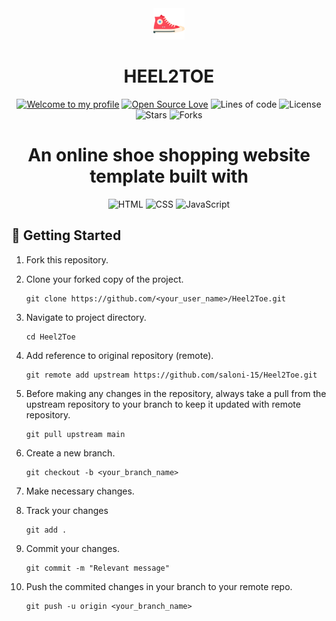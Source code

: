 <div align="center">
<img src="images/logo.ico" widht=50px height=50px />
</div>
<h1 align="center"> HEEL2TOE </h1> 

<div align="center">

[![Welcome to my profile](https://img.shields.io/badge/Hello,Programmer!-Welcome-blue.svg?style=flat&logo=github)](https://github.com/saloni-15)
[![Open Source Love](https://badges.frapsoft.com/os/v2/open-source.svg?v=103)](https://github.com/saloni-15/Heel2Toe)
![Lines of code](https://img.shields.io/tokei/lines/github/saloni-15/Heel2Toe?color=red&label=Lines%20of%20Code)
![License](https://img.shields.io/badge/License-MIT-red.svg)
![Stars](https://img.shields.io/github/stars/saloni-15/Heel2Toe?style=flat&logo=github)
![Forks](https://img.shields.io/github/forks/saloni-15/Heel2Toe?style=flat&logo=github)
</div>

<h1 align="center">An online shoe shopping website template built with </h3>
<div align="center"> 

![HTML](https://img.shields.io/badge/-HTML-040E2C?style=for-the-badge&logo=HTML5)
![CSS](https://img.shields.io/badge/-CSS-040E2C?style=for-the-badge&logo=CSS3&logoColor=1572B6)
![JavaScript](https://img.shields.io/badge/-JavaScript-040E2C?style=for-the-badge&logo=javascript) 

</div>

## 🎉 Getting Started
1. Fork this repository.

2. Clone your forked copy of the project.
   ```
   git clone https://github.com/<your_user_name>/Heel2Toe.git
   ```

3. Navigate to project directory.
   ```
   cd Heel2Toe
   ```
4. Add reference to original repository (remote).
   ```
   git remote add upstream https://github.com/saloni-15/Heel2Toe.git
   ```
5. Before making any changes in the repository, always take a pull from the upstream repository to your branch to keep it updated with remote repository.
   ```
   git pull upstream main
   ```
6. Create a new branch.
   ```
   git checkout -b <your_branch_name>
   ```
7. Make necessary changes.

8. Track your changes
   ```
   git add .
   ```
9. Commit your changes.
   ```
   git commit -m "Relevant message"
   ```
10. Push the commited changes in your branch to your remote repo.
    ```
    git push -u origin <your_branch_name>
    ```


